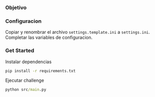 ### Objetivo


### Configuracion

Copiar y renombrar el archivo `settings.template.ini` a `settings.ini`.
Completar las variables de configuracion.

### Get Started
Instalar dependencias

```cmd
pip install -r requirements.txt
```

Ejecutar challenge
```cmd
python src/main.py
```